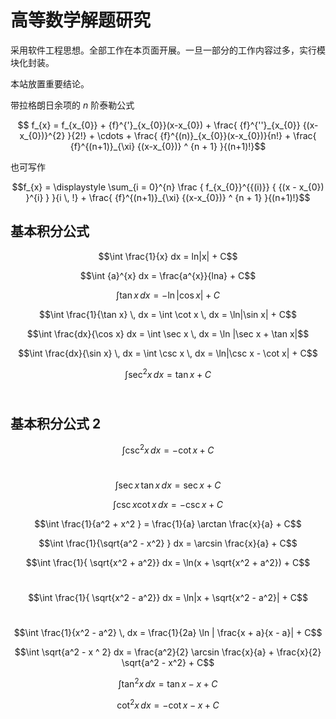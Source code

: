 # 高等数学解题研究


采用软件工程思想。全部工作在本页面开展。一旦一部分的工作内容过多，实行模块化封装。

本站放置重要结论。



带拉格朗日余项的 $n$ 阶泰勒公式

$$ f_{x} = f_{x_{0}} + {f}^{'}_{x_{0}}(x-x_{0}) + \frac{ {f}^{''}_{x_{0}} {(x-x_{0})}^{2} }{2!} + \cdots + \frac{ {f}^{(n)}_{x_{0}}(x-x_{0})}{n!} + \frac{ {f}^{(n+1)}_{\xi} {(x-x_{0})} ^ {n + 1} }{(n+1)!}$$

也可写作

$$f_{x} = \displaystyle \sum_{i = 0}^{n} \frac { f_{x_{0}}^{{(i)}} { {(x - x_{0}) }^{i} } }{i \, !} + \frac{ {f}^{(n+1)}_{\xi} {(x-x_{0})} ^ {n + 1} }{(n+1)!}$$

## 基本积分公式

$$\int \frac{1}{x} dx = ln|x| + C$$

$$\int {a}^{x} dx = \frac{a^{x}}{lna} + C$$

$$\int \tan x \,dx = - \ln|\cos x| + C$$

$$\int \frac{1}{\tan x} \, dx = \int \cot x \, dx = \ln|\sin x| + C$$

$$\int \frac{dx}{\cos x} dx = \int \sec x \, dx = \ln |\sec x + \tan x|$$

$$\int \frac{dx}{\sin x} \, dx = \int \csc x \, dx = \ln|\csc x - \cot x| + C$$

$$\int \sec^{2} x \, dx = \tan x + C$$​

## 基本积分公式 2

$$\int \csc^{2} x \, dx = - \cot x + C$$​

$$\int \sec x \, \tan x \,dx = \sec x + C$$

$$\int \csc x \cot x \, dx = - \csc x + C$$

$$\int \frac{1}{a^2 + x^2 } = \frac{1}{a} \arctan \frac{x}{a} + C$$

$$\int \frac{1}{\sqrt{a^2 - x^2} } dx = \arcsin \frac{x}{a} + C$$

$$\int \frac{1}{ \sqrt{x^2 + a^2}} dx = \ln(x + \sqrt{x^2 + a^2}) + C$$​

$$\int \frac{1}{ \sqrt{x^2 - a^2}} dx = \ln|x + \sqrt{x^2 - a^2}| + C$$​

$$\int \frac{1}{x^2 - a^2} \, dx = \frac{1}{2a} \ln | \frac{x + a}{x - a}| + C$$

$$\int \sqrt{a^2 - x ^ 2} dx = \frac{a^2}{2} \arcsin \frac{x}{a} + \frac{x}{2} \sqrt{a^2 - x^2} + C$$

$$\int \tan^2 x \, dx = \tan x - x + C$$

$$\cot^2 x \, dx = - \cot x - x + C$$

